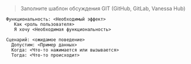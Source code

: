 > Заполните шаблон обсуждения GIT (GitHub, GitLab, Vanessa Hub)

```Gherkin
Функциональность: <Необходимый эффект>
   Как <роль пользователя>
   Я хочу <Необходимая функциональность>

Сценарий: <ожидамое поведение>
  Допустим: <Пример данных>
  Когда: <Что-то нажимается или вызывается>
  Тогда: <Что-то происходит>


```
